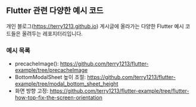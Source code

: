 ## Flutter 관련 다양한 예시 코드

개인 블로그(<https://terry1213.github.io>) 게시글에 올라가는 다양한 Flutter 예시 코드들은 올려두는 레포지터리입니다.


### 예시 목록
- precacheImage(): <https://github.com/terry1213/flutter-example/tree/precacheImage>
- BottomModalSheet 높이 조절: <https://github.com/terry1213/flutter-example/tree/modal_bottom_sheet_height>
- 화면 방향 고정: <https://github.com/terry1213/flutter-example/tree/flutter-how-top-fix-the-screen-orientation>
